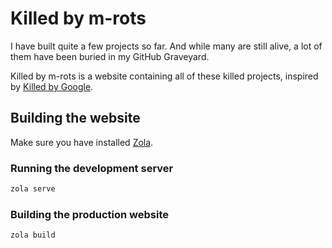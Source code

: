 # Killed by m-rots

I have built quite a few projects so far. And while many are still alive, a lot of them have been buried in my GitHub Graveyard.

Killed by m-rots is a website containing all of these killed projects, inspired by [Killed by Google](https://killedbygoogle.com).

## Building the website

Make sure you have installed [Zola](https://www.getzola.org).

### Running the development server

```bash
zola serve
```

### Building the production website

```bash
zola build
```